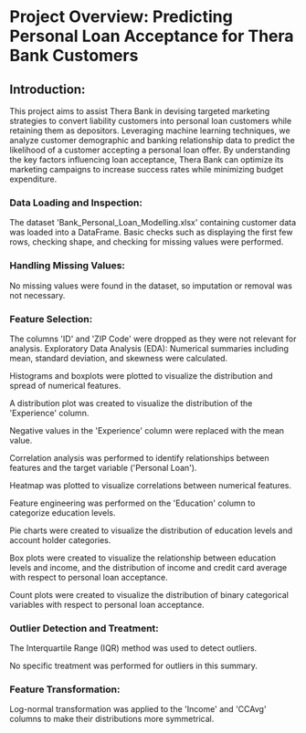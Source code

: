 # Project Overview: Predicting Personal Loan Acceptance for Thera Bank Customers

## Introduction:

This project aims to assist Thera Bank in devising targeted marketing strategies to convert liability customers into personal loan customers while retaining them as depositors. Leveraging machine learning techniques, we analyze customer demographic and banking relationship data to predict the likelihood of a customer accepting a personal loan offer. By understanding the key factors influencing loan acceptance, Thera Bank can optimize its marketing campaigns to increase success rates while minimizing budget expenditure.

### Data Loading and Inspection:
The dataset 'Bank_Personal_Loan_Modelling.xlsx' containing customer data was loaded into a DataFrame.
Basic checks such as displaying the first few rows, checking shape, and checking for missing values were performed.

### Handling Missing Values:
No missing values were found in the dataset, so imputation or removal was not necessary.

### Feature Selection:
The columns 'ID' and 'ZIP Code' were dropped as they were not relevant for analysis.
Exploratory Data Analysis (EDA):
Numerical summaries including mean, standard deviation, and skewness were calculated.

Histograms and boxplots were plotted to visualize the distribution and spread of numerical features.

A distribution plot was created to visualize the distribution of the 'Experience' column.

Negative values in the 'Experience' column were replaced with the mean value.

Correlation analysis was performed to identify relationships between features and the target variable ('Personal Loan').

Heatmap was plotted to visualize correlations between numerical features.

Feature engineering was performed on the 'Education' column to categorize education levels.

Pie charts were created to visualize the distribution of education levels and account holder categories.

Box plots were created to visualize the relationship between education levels and income, and the distribution of income and credit card average with respect to personal loan acceptance.

Count plots were created to visualize the distribution of binary categorical variables with respect to personal loan acceptance.

### Outlier Detection and Treatment:
The Interquartile Range (IQR) method was used to detect outliers.

No specific treatment was performed for outliers in this summary.

### Feature Transformation:

Log-normal transformation was applied to the 'Income' and 'CCAvg' columns to make their distributions more symmetrical.
